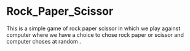 # Rock_Paper_Scissor
This is a simple game of rock paper scissor in which we play against computer where we have a choice to chose rock paper or scissor and computer choses at random .
